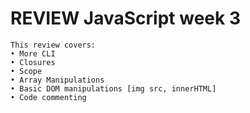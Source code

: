 # REVIEW JavaScript week 3

```
This review covers:
• More CLI
• Closures 
• Scope
• Array Manipulations 
• Basic DOM manipulations [img src, innerHTML]
• Code commenting
```

